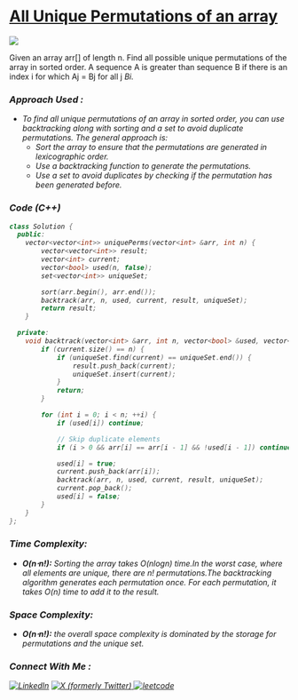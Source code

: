 # [All Unique Permutations of an array](https://www.geeksforgeeks.org/problems/all-unique-permutations-of-an-array/0)

![](https://badgen.net/badge/Level/Medium/yellow)

Given an array arr[] of length n. Find all possible unique permutations of the array in sorted order. A sequence A is greater than sequence B if there is an index i for which Aj = Bj for all j<i and Ai > Bi.

### Approach Used :

-   To find all unique permutations of an array in sorted order, you can use backtracking along with sorting and a set to avoid duplicate permutations. The general approach is:
    -   Sort the array to ensure that the permutations are generated in lexicographic order.
    -   Use a backtracking function to generate the permutations.
    -   Use a set to avoid duplicates by checking if the permutation has been generated before.

### Code (C++)

```cpp
class Solution {
  public:
    vector<vector<int>> uniquePerms(vector<int> &arr, int n) {
        vector<vector<int>> result;
        vector<int> current;
        vector<bool> used(n, false);
        set<vector<int>> uniqueSet;

        sort(arr.begin(), arr.end());
        backtrack(arr, n, used, current, result, uniqueSet);
        return result;
    }

  private:
    void backtrack(vector<int> &arr, int n, vector<bool> &used, vector<int> &current, vector<vector<int>> &result, set<vector<int>> &uniqueSet) {
        if (current.size() == n) {
            if (uniqueSet.find(current) == uniqueSet.end()) {
                result.push_back(current);
                uniqueSet.insert(current);
            }
            return;
        }

        for (int i = 0; i < n; ++i) {
            if (used[i]) continue;

            // Skip duplicate elements
            if (i > 0 && arr[i] == arr[i - 1] && !used[i - 1]) continue;

            used[i] = true;
            current.push_back(arr[i]);
            backtrack(arr, n, used, current, result, uniqueSet);
            current.pop_back();
            used[i] = false;
        }
    }
};
```

### Time Complexity:
- **O(n⋅n!):** Sorting the array takes O(nlogn) time.In the worst case, where all elements are unique, there are n! permutations.The backtracking algorithm generates each permutation once. For each permutation, it takes O(n) time to add it to the result.

### Space Complexity:
- **O(n⋅n!):** the overall space complexity is dominated by the storage for permutations and the unique set.


### Connect With Me : 

<a href="https://www.linkedin.com/in/shivam-ray-b4306524a/" target="_blank"><img src="https://img.shields.io/badge/LinkedIn-0077B5?style=for-the-badge&logo=linkedin&logoColor=white" alt="LinkedIn"></a>
<a href="https://x.com/rai_shivam11/" target="_blank"><img src="https://img.shields.io/badge/Twitter-1DA1F2?style=for-the-badge&logo=twitter&logoColor=white" alt="X (formerly Twitter)">
</a>
<a href="https://leetcode.com/u/shrunited0702/" target="_blank"><img src="https://img.shields.io/badge/LeetCode-000000?style=for-the-badge&logo=LeetCode&logoColor=#d16c06" alt="leetcode">
</a>
